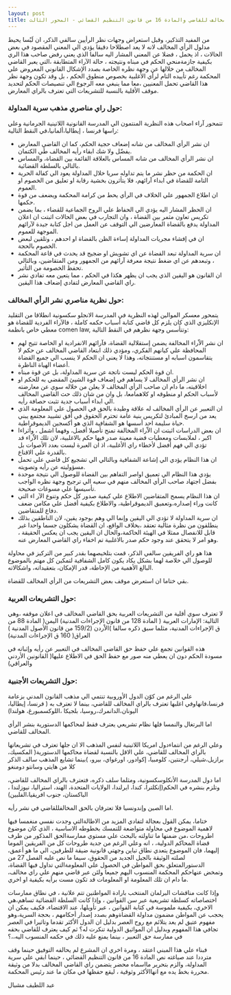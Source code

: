 ```yaml
---
layout: post
title: الرأي المخالف للقاضي والمادة 16 من قانون التنظيم القضائي - المحور الثالث
---
```

من المفيد التذكير، وقبل استعراض وجهات نظر الرأيين سالفي الذكر، ان لَبْسا يحيط مدلول الرأي المخالف لانه لا يعد اصطلاحا دقيقا يؤدي الي المعني المقصود في بعض الحالات ، اذ يحمل ، فضلا عن المعني المشار اليه سالفا الذي يعني رفض صاحب هذا الري بكيفية جازمةمنحي الحكم في مبناه ونتيجته ، حالة الآراء المتطابقة ،التي يعبر القاضي المخالف من خلالها عن وجهة نظره الخاصة بصدد الإشكال القانوني المعروض علي المحكمة رغم تأييده التام لرأي الأغلبية بخصوص منطوق الحكم ، بل وقد تكون وجهة نظر هذا القاضي تحمل المعنيين ،معا مما ينبغي معه الرجوع الي تنصيصات الحكم لتحديد موقف الأقلية بالنسبة للتشريعات التي تعترف بالراي المعارض.

### حول راي مناصري مذهب سرية المداولة:
تتمحور آراء اصحاب هذه النظرية المنتمون الي المدرسة القانونية اللاتينية الجرمانية وعلي راسها فرنسا ، إيطاليا،ألمانيا،في النقط التالية:

<ul class="pa0 ma0">
  <li class="pv2">ان نشر الرأي المخالف من شانه إضعاف حجية الحكم، كما ان القاضي المعارض يفضّل ولا شك ابقاء رأيه المخالف طَي الكتمان.</li>
  <li class="pv2">ان نشر الرأي المخالف من شانه المساس بالعلاقة القائمة بين القضاة، والمساس بالتالي بالسلطة القضائية.</li>
  <li class="pv2">ان الحكمة من حظر نشر ما يتم تداوله سريا خلال المداولة يعود الي كفالة الحرية التامة للقضاة في ابداء آرائهم، فلا يتأثرون بخشية رقابة او تعليق من الخصوم او العموم.</li>
  <li class="pv2">ان اطلاع الجمهور علي الخلاف في الرأي يحط من كرامة المحكمة ويضعف من قوة حكمها.</li>
  <li class="pv2">ان الحظر المشار اليه يؤدي الي الحفاظ علي الروح الجماعية للقضاء ، بما يضمن تكريس تعاون مثمر بين القضاة ، وان التجارب في بعض الحالات اثبتت ان اعلان المداولة يدفع بالقضاة المعارضين الي التوقف عن العمل من اجل كتابة جيدة لآرائهم الموجهة للعموم.</li>
  <li class="pv2">ان في إفشاء مجريات المداولة إساءة الظن بالقضاة او احدهم ، وتلقين لبعض الخصوم بالحجة.</li>
  <li class="pv2">ان سرية المداولة تبعد القضاة عن اي تشويش او ضجيج قد يحدث في قاعة المحكمة ، وتبعدهم عن اي ضغط نتيجة معرفة آرائهم من الجمهور ومن المتقاضين، وبالتالي تحفظ الخصومة من التأثير.</li>
  <li class="pv2">ان القانون هو اليقين الذي يجب ان يظهر هكذا في الحكم ، مما يتعين معه تفادي نشر راي القاضي المعارض لتفادي إضعاف هذا اليقين.</li>
</ul>

### حول نظرية مناصري نشر الرأي المخالف:
يتمحور معسكر الموالين لهذه النظرية في المدرسة الانجلو سكسونية انطلاقا من التقليد الإنكليزي الذي كان يلزم كل قاضي كتابة أسباب حكمه كاملة ، فالآراء الفردية للقضاة هو معطي خاص بانظمة comen law, وتتأسس وجهة نظرهم في النقط التالية:

<ul class="pa0 ma0">
  <li class="pv2">ان نشر الاّراء المخالفة يضمن إستقلالية القضاة، فآرائهم الانفرادية او الخاصة تتيح لهم المحافظة علي كيانهم الفكري، ومؤدي ذلك ابتعاد القاضي المخالف عن حكم لا يتقاسمون اسبابه او مستنتجاته، وهذا لا يعني ان الحكم لا ينسب الي جميع القضاة أعضاء الهياة الناظرة.</li>
  <li class="pv2">ان قوة الحكم ليست ناتجة عن سرية المداولة، بل عن قوة مبناه.</li>
  <li class="pv2">ان نشر الرأي المخالف لا يساهم في إضعاف قوة الشيئ المقضي به للحكم او اخلاقيته، ما دام ان صاحب الرأي المخالف لا يعلن من خلاله سوي عن معارضته لأسباب الحكم او منطوقه او كلاهمامعا، بل وان من شان ذلك حث القاضي المخالف الي ابداء أسباب جدية تثبت حصافة رأيه.</li>
  <li class="pv2">ان التعبير عن الرأي المخالف له علاقة وطيدة بالحق في الحصول علي المعلومة الذي يعد من ارسخ المبادئ لتكريس بنية عامة تحترم الحقوق في أفق تشييد مجتمع يبني حياة سليمة احد أسسها هو الشفافية الذي هو أكسجين الديموقراطية.</li>
  <li class="pv2">ان بعض الدراسات اثبتت ان الاّراء المخالفة تمنح تأصيلا أفضل، وفهما اشمل ، وأثراءا اكبر ، لملابسات ومعطيات قضية معينة صدر فيها حكم بالاغلبية، لان تلك الاّراء قد تؤدي الي فهم أفضل لأخطاء راي الأغلبية، اذ ان العبرة ليست بعدد الأصوات بل بالقدرة علي الاقناع.</li>
  <li class="pv2">ان هذا النظام يؤدي الي إشاعة الشفافية وبالتالي الي تشجيع كل قاضي علي تحمل مسؤوليته عن رأيه وتصويته.</li>
  <li class="pv2">يؤدي هذا النظام الي تعميق اواصر التفاهم بين القضاة للوصول الي نتيجة موحدة بفضل اجتهاد صاحب الرأي المخالف منهم في سعيه الي ترجيح وجهة نظره الواجب تأسيسها علي مسوغات صحيحة.</li>
  <li class="pv2">ان هذا النظام يسمح المتقاضين الاطلاع علي كيفية صدور كل حكم وتنوع الآر اء التي كانت وراء إصداره،وتعميق الديموقراطية، والاطلاع بكيفية أفضل علي مكامن ضعف دفاع للمتقاضين.</li>
  <li class="pv2">ان سرية المداولة لا تؤدي الي اليقين وإنما الي وهم بوجود يقين، لان الناطقين بذلك ينطلقون من نظرة مثالية تعتقد ،بخلاف الواقع، ان القضاة يشكلون جسما واحدا غير قابل للانفصال ممثلا في الهيئة الحاكمة،والحال ان اليقين يجب ان يعكس الحقيقة ، وهو امر لا يتحقق عند وجود حكم صدر بالاغلبية تم اخفاء راي القاضي المعارض عنه.</li>
</ul>

هذا هو راي الفريقين سالفي الذكر، قمت بتلخيصهما بقدر كبير من التركيز في محاولة للوصول الي خلاصة لهما بشكل يكاد يكون كامل الشفافية لتمكين كل مهتم بالموضوع البالغ الأهمية من الإحاطة، قدر الإمكان، بتعقيداته، واشكالاته.

بقي ختاما ان استعرض موقف بعض التشريعات من الرأي المخالف للقضاة.

### حول التشريعات العربية:
لا تعترف سوي أقلية من التشريعات العربية بحق القاضي المخالف في اعلان موقفه ،وهي التالية: الإمارات العربية ( المادة 128 من قانون الإجراءات المدنية) اليمن( المادة 88 من ق الإجراءات المدنية، مثلما سبق ذكره سالفا )الاْردن (159/2 من قانون الأصول المدنية ) العراق( 160 ق الإجراءات المدنية)

هذه القوانين تجمع علي حفظ حق القاضي المخالف في التعبير عن رأيه وإثباته في مسودة الحكم دون ان يعطي منه صور مع حفظ الحق في الاطلاع عليها( القانونين الأردني والعراقي)

### حول التشريعات الأجنبية:
علي الرغم من كوّن الدول الأوروبية تنتمي الي مذهب القانون المدني بزعامة فرنسا،فانهاوفي اغلبها تعترف بالراي المخالف للقاضي، بينما لا تعترف به ( فرنسا، إيطاليا، اليونان،الدانمرك،روسيا، بلجيكا ،اللوكسمبورغ، 
هولندا)

اما البرتغال والنمسا فلها نظام تشريعي يعترف فقط لمحاكمها الدستورية بنشر الرأي المخالف للقاضي.

وعلي الرغم من انتماءدول امريكا اللاتينية لنفس المذهب الا ان جلها تعترف في تشريعاتها بالراي المخالف للقاضي، علي الاقل بالنسبة لقضاة محاكمها الدستورية( المكسيك، برازيل،شيلي، أرجنتين، كلومبيا، إكوادور، اورغواي، بيرو، )بينما تشايع المذهب سالف الذكر كلا من هايتي وسانتو دومنغو 

اما دول المدرسة الأنكلوسكسونية، ومثلما سلف ذكره، فتعترف بالراي المخالف للقاضي، وتلزم بنشره في الحكم(إنكلترا، كندا، ايرلندا، الولايات المتحدة، الهند، استراليا، نيوزلندا ، الباكستان، جنوب افريقيا،الفلبين)

اما الصين وإندونسيا فلا تعترفان بالحق المخالفللقاضي في نشر رأيه.

ختاما، يمكن القول بعجالة لتفادي المزيد من الاطالةالتي وجدت نفسي منغمسا فيها لاهمية الموضوع في محاولة متواضعة للتمسك بخطوطه الاساسية ، الذي كان موضوع اطروحات ،من ضمنها ما تناولته بالبحث علي مستوي ممارسةالحق المذكور من طرف قضاة المحاكم الدولية، ، انه وعلي الرغم من جدية طروحات كل من الفريقين الموما إليهما، فان الموضوع يتعدي نطاق تباين وجهتي قانونية ضيقة للطرفين، الي ما هو أعمق، لصلته الوثيقة بالجيل الجديد من الحقوق، سيما ما نص عليه الفصل 27 من الدستورالمتعلق بحق المواطن في الحصول علي المعلومةالتي تداول فيها القضاة، وتمخض عنهاحكم المحكمة المنسوب اليهم جميعا ولئن عبر قاضي منهم علي راي مخالف، ما دام ان تلك المعلومة او المعلومات قد تكون مست برأيه بكيفية او اخري.

وإذا كانت مناقشات البرلمان المنتخب بارادة المواطنين تتم علانية ، في نطاق ممارسات اختصاصاته كسلطة تشريعية عبر سن القوانين ، وإذا كانت السلطة القضائية تساهم،هي الاخري، بكيفية ملموسة في كتابة القوانين ، عبر تأويلها، عند الاقتضاء، فكيف يمكن ان يحجب عن المواطن مضمون مداولة القضاةوهم بصدد إصدار أحكامهم ، بحجة السرية،وهو مفهوم عتيق لم يعد يتلائم مع روح العصر بدليل ان الدول الأكثر تقدما وتاثيرا في العصر تجافي هذا المفهوم وبدليل ان المواثيق الدولية تنكرت له؟ ثم كيف يعترف للقاضي بحقه في ممارسة حق التعبير ، بينما يمنع عليه ذلك في حكمه المنسوب اليه،،؟

فبناء علي هذا المبني اعتقد ، ومرة اخري ان المشرع لم يحالفه التوفيق حينما وقف مترددا عند صياغته نص المادة 16 من قانون التنظيم القضائي ، حينما ابقي علي سرية المداولة، والزم بتحرير مااسماه محضر يتضمن راي القاضي المخالف بدلا من وثيقة محررة بخط يده مع انهاالأكثر وثوقية ، ليقع حفظها في مكان ما عند رئيس المحكمة.

عبد اللطيف مشبال
